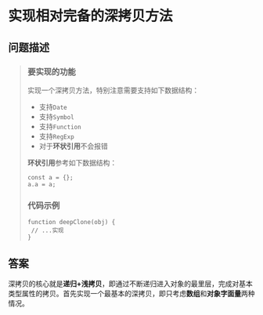 # 实现相对完备的深拷贝方法

## 问题描述

> ### 要实现的功能
>
> 实现一个深拷贝方法，特别注意需要支持如下数据结构：
>
> - 支持`Date`
> - 支持`Symbol`
> - 支持`Function`
> - 支持`RegExp`
> - 对于**环状引用**不会报错
>
> **环状引用**参考如下数据结构：
>
> ```
> const a = {};
> a.a = a;
> ```
>
> ### 代码示例
>
> ```
> function deepClone(obj) {
>  // ...实现
> }
> ```

## 答案

深拷贝的核心就是**递归+浅拷贝**，即通过不断递归进入对象的最里层，完成对基本类型属性的拷贝。首先实现一个最基本的深拷贝，即只考虑**数组**和**对象字面量**两种情况。

```js

```

